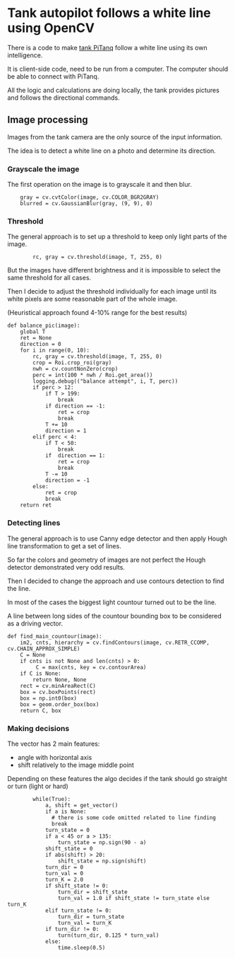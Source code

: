 # Tank autopilot follows a white line using OpenCV
There is a code to make [tank PiTanq](https://github.com/tprlab/pitanq) follow a white line using its own intelligence.

It is client-side code, need to be run from a computer. The computer should be able to connect with PiTanq. 

All the logic and calculations are doing locally, the tank provides pictures and follows the directional commands.

## Image processing
Images from the tank camera are the only source of the input information. 

The idea is to detect a white line on a photo and determine its direction.


### Grayscale the image
The first operation on the image is to grayscale it and then blur.
```
    gray = cv.cvtColor(image, cv.COLOR_BGR2GRAY)
    blurred = cv.GaussianBlur(gray, (9, 9), 0)
```    

### Threshold
The general approach is to set up a threshold to keep only light parts of the image.
```
        rc, gray = cv.threshold(image, T, 255, 0)
```       

But the images have different brightness and it is impossible to select the same threshold for all cases.

Then I decide to adjust the threshold individually for each image until its white pixels are some reasonable part of the whole image.

(Heuristical approach found 4-10% range for the best results)

```
def balance_pic(image):
    global T
    ret = None
    direction = 0
    for i in range(0, 10):
        rc, gray = cv.threshold(image, T, 255, 0)
        crop = Roi.crop_roi(gray)
        nwh = cv.countNonZero(crop)
        perc = int(100 * nwh / Roi.get_area())
        logging.debug(("balance attempt", i, T, perc))
        if perc > 12:
            if T > 199:
                break
            if direction == -1:
                ret = crop
                break
            T += 10
            direction = 1
        elif perc < 4:
            if T < 50:
                break
            if  direction == 1:
                ret = crop
                break
            T -= 10
            direction = -1
        else:
            ret = crop
            break  
    return ret      
```

### Detecting lines
The general approach is to use Canny edge detector and then apply Hough line transformation to get a set of lines.

So far the colors and geometry of images are not perfect the Hough detector demonstrated very odd results.

Then I decided to change the approach and use contours detection to find the line.

In most of the cases the biggest light countour turned out to be the line.

A line between long sides of the countour bounding box to be considered as a driving vector.

```
def find_main_countour(image):
    im2, cnts, hierarchy = cv.findContours(image, cv.RETR_CCOMP, cv.CHAIN_APPROX_SIMPLE)
    C = None
    if cnts is not None and len(cnts) > 0:
         C = max(cnts, key = cv.contourArea)
    if C is None:
        return None, None
    rect = cv.minAreaRect(C)
    box = cv.boxPoints(rect)
    box = np.int0(box)
    box = geom.order_box(box)
    return C, box
```

### Making decisions
The vector has 2 main features:
* angle with horizontal axis
* shift relatively to the image middle point

Depending on these features the algo decides if the tank should go straight or turn (light or hard)

```
        while(True):
            a, shift = get_vector()
            if a is None:
              # there is some code omitted related to line finding
              break
            turn_state = 0
            if a < 45 or a > 135:
                turn_state = np.sign(90 - a)
            shift_state = 0
            if abs(shift) > 20:
                shift_state = np.sign(shift)
            turn_dir = 0
            turn_val = 0
            turn_K = 2.0
            if shift_state != 0:
                turn_dir = shift_state
                turn_val = 1.0 if shift_state != turn_state else turn_K
            elif turn_state != 0:
                turn_dir = turn_state
                turn_val = turn_K
            if turn_dir != 0:
                turn(turn_dir, 0.125 * turn_val)
            else:
                time.sleep(0.5)
```
